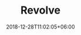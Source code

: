 ---
title: "Revolve"
date: 2018-12-28T11:02:05+06:00 
# type don't remove or customize
type : "docs"
---